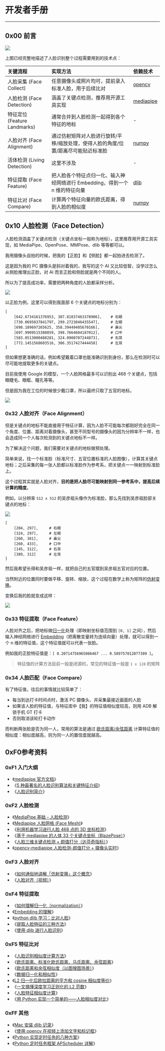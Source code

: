 # 开发者手册

------

## 0x00 前言

![](../imgs/00.png)


上图已经完整地描述了人脸识别整个过程需要用到的技术点：

| 关键流程 | 实现方法 | 依赖技术 |
|:---|:---|:---|
| 人脸采集 (Face Collect) | 任意摄像头或照片均可，提前录入标准人脸，用于后续比对 | [opencv](https://opencv.org/) |
| 人脸检测 (Face Detection) | 涵盖了关键点检测，推荐用开源工具实现 | [mediapipe](https://google.github.io/mediapipe/) |
| 特征定位 (Feature Landmarks) | 通常合并到人脸检测一起得到各个特征的地标 | - |
| 人脸对齐 (Face Alignment) | 通过仿射矩阵对人脸进行旋转/平移/缩放处理，使得人脸的角度/位置/距离尽可能贴近标准脸 | [numpy](https://numpy.org/) |
| 活体检测 (Living Detection) | 这里不涉及 | - |
| 特征提取 (Face Feature) | 把人脸各个特征点归一化、输入神经网络进行 Embedding，得到一个 n 维的特征向量 | [dlib](https://github.com/davisking/dlib) |
| 特征比对 (Face Compare) | 计算两个特征向量的欧氏距离，得到人脸的相似度 | [numpy](https://numpy.org/) |


## 0x10 人脸检测（Face Detection）

人脸检测涵盖了关键点检测（关键点坐标一般称为地标），这里推荐用开源工具实现，如 MediaPipe、OpenPose、MMPose、dlib 等等都可以。

我用摄像头自拍的时候，把我的【正脸】和【侧脸】都一起拍进去检测了。

这是因为我的 PC 摄像头是斜对着我的，我写的这个 AI 又比较低智，没学过怎么从侧脸推理出正脸，对 AI 而言正脸和侧脸就是两个不同的人。

所以为了提高成功率，需要把两种角度的人脸都采样分析。

![](06.jpg)

以正脸为例，这里可以得到我面部 6 个关键点的地标分别为：

```
[
    [642.6734161376953, 307.81837463378906],    # 右眼
    [730.0695037841797, 299.2723846435547],     # 左眼
    [698.189697265625, 358.39449405670166],     # 鼻尖
    [697.9909515380859, 398.7664604187012],     # 口中
    [583.0513000488281, 324.0900707244873],     # 右耳
    [772.1451568603516, 306.3517427444458]      # 左耳
]
```

但如果想更准确的话，例如希望戴着口罩也能准确识别到身份，那么在检测时可以尽可能地提取更多的关键点。

目前我使用 Google 的模型，一个人脸网格最多可以识别出 468 个关键点，包括眼睫毛、眼眶、瞳孔等等。

但是因为我在工位的时候很少戴口罩，所以最终只取了五官的地标。

![](07.jpg)


### 0x32 人脸对齐（Face Alignment）

但是关键点的地标不能直接用于特征计算，因为人脸不可能每次都刚好完全在同一个角度、位置、距离对着摄像头，甚至不同型号的摄像头的因为分辨率不一样，也会造成同一个人每次检测到的关键点地标不一样。

为了解决这个问题，我们需要对关键点的地标做预处理。

简单来说，找一个标准脸（标准尺寸、五官位置标准的人脸图像），计算其关键点地标；之后采集的每一张人脸都以标准脸作为参考系，把关键点一一映射到标准脸上。

这个过程其实就是人脸对齐，**目的是把人脸尽可能映射到同一参考系中，提高后续计算的精度**。

例如，以分辨率 `512 x 512` 的吴彦祖头像作为标准脸，那么先找到吴彦祖脸部关键点的地标：

![](09.png)

```
[
    [204, 297],     # 右眼
    [324, 297],     # 左眼
    [260, 381],     # 鼻尖
    [260, 433],     # 口中
    [145, 312],     # 右耳
    [389, 312]      # 左耳
]
```

然后我希望长得和吴彦祖一样，就把自己的五官摆到吴彦祖五官对应的位置。

当然附近的位置同时要做平移、旋转、缩放，这个过程在数学上称为矩阵的[仿射变换](https://www.zhihu.com/question/20666664)。

变换后我的脸就变成这样：

![](08.jpg)


### 0x33 特征提取（Face Feature）

人脸对齐之后，把地标做[归一化](https://zhuanlan.zhihu.com/p/424518359)处理（即映射坐标值范围到 `[0, 1]` 之间），然后输入神经网络进行 [Embedding](https://zhuanlan.zhihu.com/p/46016518)（把离散变量转为连续向量）处理，就可以得到一个 n 维的特征值，这个特征值就可以代表一张脸。

例如我的正脸特征值是：`[ 0.20714756965086467 ... 0.589757012077309 ]`。

> 特征值的计算方法目前一般是闭源的，常见的特征值一般是 `1 x 128` 的矩阵


### 0x34 人脸匹配（Face Compare）


有了特征值，往后的事情就比较简单了：

- 每当到达打卡时间点时，激活 PC 摄像头、并采集最接近画面的人脸
- 如果该人脸的特征值，与特征库中【我】的特征值相似度较高，则用 ADB 解锁手机 GT 打卡
- 否则取消该轮打卡动作

而判断两张脸是否为同一人，常用的算法是通过 [欧氏距离/余弦距离](https://cloud.tencent.com/developer/article/1487432) 计算特征值的相似度：相似度越高，则为同一人的置信度就越高。



## 0xF0参考资料

### 0xF1 入门大纲

- 《[mediapipe 官方文档](https://google.github.io/mediapipe/solutions/solutions.html)》
- 《[5 种最著名的人脸识别算法和关键特征介绍](https://blog.csdn.net/tsingsee/article/details/121514932?share_token=8012fabd-4bcb-4d28-abff-823a195e8eaf)》
- 《[人脸识别简介](https://www.jianshu.com/p/6ed3e26b4ebc?utm_campaign=maleskine&utm_content=note&utm_medium=seo_notes&utm_source=recommendation)》

### 0xF2 人脸检测

- 《[MediaPipe 基础 - 人脸检测](https://blog.csdn.net/weixin_43229348/article/details/120524852)》
- 《[Mediapipe 人脸网格 (Face Mesh)](https://steam.oxxostudio.tw/category/python/ai/ai-mediapipe-face-mesh.html)》
- 《[利用机器学习进行人脸 468 点的 3D 坐标检测](https://www.toutiao.com/article/6913754944206258696/?app=news_article&timestamp=1666621808&use_new_style=1&req_id=202210242230080102121621361C58653B&group_id=6913754944206258696&wxshare_count=1&tt_from=weixin&utm_source=weixin&utm_medium=toutiao_android&utm_campaign=client_share&share_token=2903d457-7d99-47f1-bce3-1787abde8660&source=m_redirect&wid=1666629121540)》
- 《[基于 mediapipe 的人体 33 个关键点坐标（BlazePose）](https://blog.csdn.net/qq_64605223/article/details/125606507)》
- 《[人脸三维关键点检测 + 颜值打分（达芬奇指标）](https://www.bilibili.com/video/BV1ei4y1d7zA/?is_story_h5=false&p=4&share_from=ugc&share_medium=android&share_plat=android&share_session_id=0b5ebe12-cde7-48e8-a079-fd406805866a&share_source=WEIXIN&share_tag=s_i&timestamp=1666659516&unique_k=NommQi6)》
- 《[opencv-mediapipe 人脸检测-颜值打分 + 摄像头实时](https://blog.csdn.net/weixin_52465909/article/details/122183670)》


### 0xF3 人脸对齐

- 《[如何通俗地讲解「仿射变换」这个概念](https://www.zhihu.com/question/20666664)》
- 《[人脸对齐（视频）](https://www.bilibili.com/video/BV1J94y1D7f2/?is_story_h5=false&p=1&share_from=ugc&share_medium=android&share_plat=android&share_session_id=21a0f014-ad8d-419f-b92f-852823a4d623&5%E7%A7%8D%E6%9C%80%E8%91%97%E5%90%8D%E7%9A%84%E4%BA%BA%E8%84%B8%E8%AF%86%E5%88%AB%E7%AE%97%E6%B3%95%E5%92%8C%E5%85%B3%E9%94%AE%E7%89%B9%E5%BE%81%E4%BB%8B%E7%BB%8D%20share_source=WEIXIN&share_tag=s_i&timestamp=1667087907&unique_k=d1j29L6)》


### 0xF4 特征提取

- 《[如何理解归一化（normalization）](https://zhuanlan.zhihu.com/p/424518359)》
- 《[Embedding 的理解](https://zhuanlan.zhihu.com/p/46016518)》
- 《[python dlib 学习：比对人脸](https://blog.csdn.net/hongbin_xu/article/details/78390982)》
- 《[提取人脸特征的三种方法](https://bbs.huaweicloud.com/blogs/368207)》
- 《[使用 dlib 进行人脸识别](https://juejin.cn/post/7065888066379972638)》


### 0xF5 特征比对

- 《[人脸识别相似度计算方法](https://blog.csdn.net/u012505617/article/details/89191158)》
- 《[欧氏距离、标准化欧氏距离、马氏距离、余弦距离](https://blog.csdn.net/Kevin_cc98/article/details/73742037)》
- 《[欧氏距离和余弦相似度（以图搜图场景）](https://cloud.tencent.com/developer/article/1487432)》
- 《[数据归一化和相似性](https://blog.csdn.net/xsdxs/article/details/49857591)》
- 《[L2 归一化后欧拉距离的平方和 cosine 相似度等价](https://zhuanlan.zhihu.com/p/158199835?utm_id=0)》
- 《[一文搞懂深度学习正则化的 L2 范数](https://blog.csdn.net/u010725283/article/details/79212762)》
- 《[人脸特征相似度计算](https://blog.csdn.net/u014657795/article/details/85850891?share_token=e5d5a8d7-ebd4-4c43-9285-f9afbff9aade)》
- 《[用 Python 实现一个简单的——人脸相似度对比](https://cloud.tencent.com/developer/article/1775752)》


### 0xFF 其他

- 《[Mac 安装 dlib 记录](https://blog.csdn.net/Robin_Pi/article/details/119909829)》
- 《[使用 opencv 在视频上添加文字和标记框](https://blog.csdn.net/weixin_30852419/article/details/97603572)》
- 《[Python 实现定时任务的八种方案](https://cloud.tencent.com/developer/article/1887717)》
- 《[Python 定时任务框架 APScheduler 详解](https://www.cnblogs.com/leffss/p/11912364.html)》

